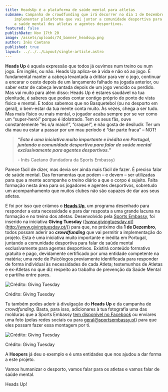 ```yaml
---
title: HeadsUp é a plataforma de saúde mental para atletas
subname: Campanha de crowdfunding que irá decorrer no dia 1 de Dezembro busca
    implementar plataforma que vai juntar a comunidade desportiva para falar sobre
    a saúde mental dos atletas e agentes desportivos.
featured: false
publishDate: Nov 17th 20
image: /assets/uploads/74_banner_headsup.png
author: Inês Caetano
published: true
layout: ../../../Layout/single-article.astro
---
```


**Heads Up** é aquela expressão que todos já ouvimos num treino ou num jogo. Em inglês, ou não. Heads Up aplica-se à vida e não só ao jogo. É fundamental manter a cabeça levantada a driblar para ver o jogo, continuar a encarar o cesto depois de um lançamento falhado na jogada anterior, ou saber estar de cabeça levantada depois de um jogo vencido ou perdido. Mas vai muito para além disso: Heads Up é estares saudável na tua plenitude, é saberes que podes contar contigo próprio do ponto de vista físico e mental. E todos sabemos que no Basquetebol (ou no desporto em geral), o bem-estar da tua mente conta muito. Às vezes, chega a ser tudo. Mas mais físico ou mais mental, o jogador acaba sempre por se ver como um “super-herói” porque é idolatrado. Tem os seus fãs, ouve constantemente “és o/a maior!”, “craque!”, e não gosta de desiludir. Ter um dia mau ou estar a passar por um mau período é “dar parte fraca” – NOT!

> **_“Esta é uma iniciativa muito importante e inédita em Portugal, juntando a comunidade desportiva para falar de saúde mental exclusivamente para agentes desportivos.”_**
>
> \- Inês Caetano (fundadora da Sports Embassy)

Parece fácil de dizer, mas devia ser ainda mais fácil de fazer. É preciso falar de saúde mental. Das ferramentas que podem – e devem – ser utilizadas para que a mente acompanhe o treino diário a que o corpo é sujeito. Falta formação nesta área para os jogadores e agentes desportivos, sobretudo um acompanhamento que muitos clubes não são capazes de dar aos seus atletas.

E foi por isso que criámos o **[Heads Up](https://www.sportsembassy.pt/heads-up)**, um programa desenhado para responder a esta necessidade e para dar resposta a uma grande lacuna na formação e no treino dos atletas. Desenvolvido pela [Sports Embassy](https://www.sportsembassy.pt/), foi inserido na iniciativa **Giving Tuesday** ([www.givingtuesday.pt](http://www.givingtuesday.pt/)) para que, no próximo dia **1 de Dezembro**, todos possam aderir ao **_crowdfunding_** que vai permitir a implementação do projeto. Esta é uma iniciativa muito importante e inédita em Portugal, juntando a comunidade desportiva para falar de saúde mental exclusivamente para agentes desportivos. Existirá conteúdo formativo gratuito e pago, devidamente certificado por uma entidade competente na matéria; uma rede de Psicólogos previamente identificada para responder de forma individual às necessidades de cada Atleta; testemunhos de Atletas e ex-Atletas no que diz respeito ao trabalho de prevenção da Saúde Mental e partilha entre pares.

![Crédito: Giving Tuesday](/assets/uploads/giving_tuesday.png "Crédito: Giving Tuesday")

Crédito: Giving Tuesday

Tu também podes aderir à divulgação do **Heads Up** e da campanha de _crowdfunding_. Basta, para isso, adicionares à tua fotografia uma das molduras que a Sports Embassy [tem disponível no Facebook](https://www.facebook.com/SportsEmbassy1) ou enviares uma foto (pelas redes sociais ou para geral@sportsembassy.pt) para que eles possam fazer essa montagem por ti.

![Crédito: Giving Tuesday](/assets/uploads/giving_tuesday2.jpeg "Crédito: Giving Tuesday")

Crédito: Giving Tuesday

A **Hoopers** já deu o exemplo e é uma entidades que nos ajudou a dar forma a este projeto.

Vamos humanizar o desporto, vamos falar para os atletas e vamos falar de saúde mental.

Heads Up!
